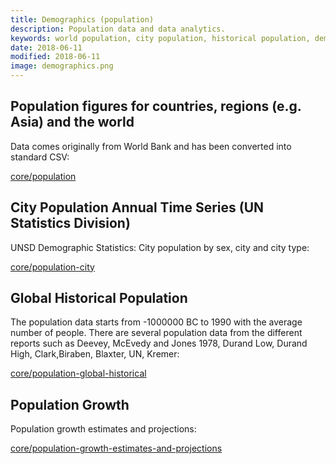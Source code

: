```yaml
---
title: Demographics (population)
description: Population data and data analytics.
keywords: world population, city population, historical population, demographic, demographics data
date: 2018-06-11
modified: 2018-06-11
image: demographics.png
---
```


## Population figures for countries, regions (e.g. Asia) and the world

Data comes originally from World Bank and has been converted into standard CSV:

[core/population](https://datahub.io/core/population)

## City Population Annual Time Series (UN Statistics Division)

UNSD Demographic Statistics: City population by sex, city and city type:

[core/population-city](https://datahub.io/core/population-city)

## Global Historical Population

The population data starts from -1000000 BC to 1990 with the average number of people. There are several population data from the different reports such as Deevey, McEvedy and Jones 1978, Durand Low, Durand High, Clark,Biraben, Blaxter, UN, Kremer:

[core/population-global-historical](https://datahub.io/core/population-global-historical)

## Population Growth

Population growth estimates and projections:

[core/population-growth-estimates-and-projections](https://datahub.io/core/population-growth-estimates-and-projections)
